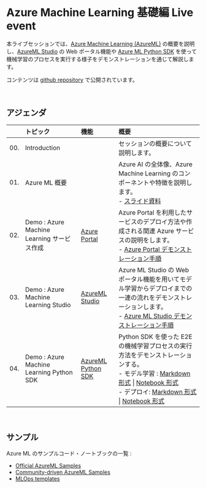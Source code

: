 # Azure Machine Learning 基礎編 Live event

本ライブセッションでは、[Azure Machine Learning (AzureML)](https://docs.microsoft.com/azure/machine-learning/overview-what-is-azure-machine-learning) の概要を説明し、[AzureML Studio](https://docs.microsoft.com/azure/machine-learning/overview-what-is-machine-learning-studio) の Web ポータル機能や [Azure ML Python SDK](https://docs.microsoft.com/ja-JP/python/api/overview/azure/ml/?view=azure-ml-py) を使って機械学習のプロセスを実行する様子をデモンストレーションを通じて解説します。

コンテンツは [github repository](https://aka.ms/ftalive/azureml/fundamentals) で公開されています。

<br/>

## アジェンダ
|     | トピック  | 機能 | 概要  
| :-- | :----- | :-----  | :-----
| 00. | Introduction  |     | セッションの概要について説明します。
| 01. | Azure ML 概要  |     | Azure AI の全体像、Azure Machine Learning のコンポーネントや特徴を説明します。<br/> - [スライド資料](FTA-Live-AzureML-Fundamental.pdf)
| 02. | Demo : Azure Machine Learning サービス作成 |[Azure Portal](http://portal.azure.com/) | Azure Portal を利用したサービスのデプロイ方法や作成される関連 Azure サービスの説明をします。<br/> - [Azure Portal デモンストレーション手順](demonstration/azure_portal_azureml.md)
| 03. | Demo : Azure Machine Learning Studio | [AzureML Studio](https://ml.azure.com/) | Azure ML Studio の Web ポータル機能を用いてモデル学習からデプロイまでの一連の流れをデモンストレーションします。<br/> - [Azure ML Studio デモンストレーション手順](demonstration/azureml_studio_walk_through.md)
| 04. | Demo : Azure Machine Learning Python SDK | [AzureML Python SDK](https://docs.microsoft.com/ja-JP/python/api/overview/azure/ml/?view=azure-ml-py) | Python SDK を使った E2E の機械学習プロセスの実行方法をデモンストレーションする。<br/> - モデル学習 : [Markdown 形式](demonstration/train-notebook.md) \| [Notebook 形式](src/notebooks/train-notebook.ipynb) <br/> - デプロイ: [Markdown 形式](demonstration/deploy-notebook.md) \| [Notebook 形式](src/notebooks/deploy-notebook.ipynb)

<br/>

## サンプル

Azure ML のサンプルコード・ノートブックの一覧 : 

- [Official AzureML Samples](https://github.com/Azure/MachineLearningNotebooks/)
- [Community-driven AzureML Samples](https://github.com/Azure/azureml-examples)
- [MLOps templates](https://aka.ms/mlops)